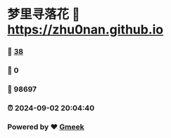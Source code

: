 # 梦里寻落花 :link: https://zhu0nan.github.io 
### :page_facing_up: [38](https://zhu0nan.github.io/tag.html) 
### :speech_balloon: 0 
### :hibiscus: 98697 
### :alarm_clock: 2024-09-02 20:04:40 
### Powered by :heart: [Gmeek](https://github.com/Meekdai/Gmeek)
